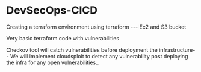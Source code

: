 # DevSecOps-CICD


Creating a terraform environment using terraform ---
Ec2 and S3 bucket

Very basic terraform code with vulnerabilities


Checkov tool will catch vulnerabilities before deployment the infrastructure--
We will implement cloudsploit to detect any vulnerability post deploying the infra for any open vulnerabilities..

